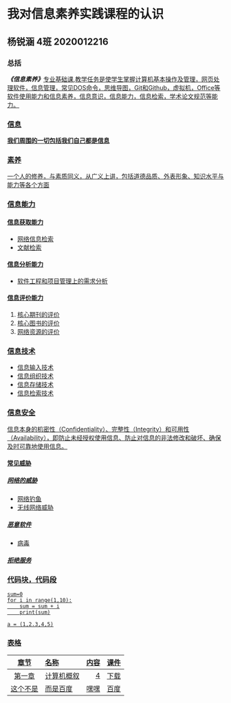 # 我对信息素养实践课程的认识  
## 杨锐涵 4班 2020012216  
### 总括  
***《信息素养》***<u>专业基础课<u>,教学任务是使学生掌握计算机基本操作及管理，网页处理软件，信息管理，常见DOS命令，思维导图，Git和Github，虚拟机，Office等软件使用能力和信息素养，信息意识，信息能力，信息检索，学术论文规范等能力。  
### 信息  
**我们周围的一切包括我们自己都是信息**  
### 素养  
一个人的修养，与素质同义，从广义上讲，包括道德品质、外表形象、知识水平与能力等各个方面  
### 信息能力  
#### 信息获取能力  
- 网络信息检索
- 文献检索  
#### 信息分析能力
+ 软件工程和项目管理上的需求分析  
#### 信息评价能力
1. 核心期刊的评价
2. 核心图书的评价
3. 网络资源的评价  
### 信息技术
* 信息输入技术
* 信息组织技术
* 信息存储技术
* 信息检索技术
### 信息安全
信息本身的机密性（Confidentiality）、完整性（Integrity）和可用性（Availability），即防止未经授权使用信息、防止对信息的非法修改和破坏、确保及时可靠地使用信息。
#### 常见威胁
##### 网络的威胁
+ 网络钓鱼
+ 无线网络威胁

##### 恶意软件
+ 病毒
##### 拒绝服务

### 代码块，代码段
```
sum=0
for i in range(1,10):
	sum = sum + i
	print(sum)
```
`a = (1,2.3,4,5)`

### 表格
|章节|名称|内容|课件|
|:-:|:-|-:|:-:|  
|第一章|计算机概叙|4|[下载](https://github.com/edu2act/course-computerIntroduction/blob/2018-2019-1st/materials/slides/ch08.pptx)
|这个不是|而是百度|嘿嘿|[百度](https://www.baidu.com/?tn=62095104_33_oem_dg)|